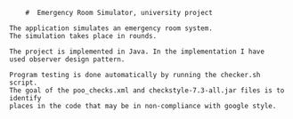 		#  Emergency Room Simulator, university project

	The application simulates an emergency room system.
	The simulation takes place in rounds.

	The project is implemented in Java. In the implementation I have
	used observer design pattern.

	Program testing is done automatically by running the checker.sh script.
	The goal of the poo_checks.xml and checkstyle-7.3-all.jar files is to identify
	places in the code that may be in non-compliance with google style.
